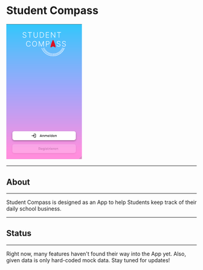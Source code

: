 # Student Compass

<img src="Student-Compass.png" alt="" width="200">

---

## About

---

Student Compass is designed as an App to help Students keep track of their daily school business.

---

## Status

---

Right now, many features haven't found their way into the App yet.
Also, given data is only hard-coded mock data.
Stay tuned for updates!
